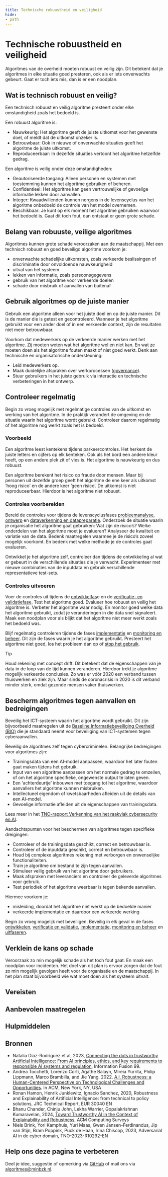 ```yaml
---
title: Technische robuustheid en veiligheid
hide: 
- path
---
```


# Technische robuustheid en veiligheid
Algoritmes van de overheid moeten robuust en veilig zijn. Dit betekent dat je algoritmes in elke situatie goed presteren, ook als er iets onverwachts gebeurt. Gaat er toch iets mis, dan is er een noodplan.

## Wat is technisch robuust en veilig?
Een technisch robuust en veilig algoritme presteert onder elke omstandigheid zoals het bedoeld is. 

Een robuust algoritme is:

* Nauwkeurig: Het algoritme geeft de juiste uitkomst voor het gewenste doel, of meldt dat de uitkomst onzeker is.
* Betrouwbaar: Ook in nieuwe of onverwachte situaties geeft het algoritme de juiste uitkomst.
* Reproduceerbaar: In dezelfde situaties vertoont het algoritme hetzelfde gedrag.

Een algoritme is veilig onder deze omstandigheden:

* Geautoriseerde toegang: Alleen personen en systemen met toestemming kunnen het algoritme gebruiken of beheren.
* Confidentieel: Het algoritme kan geen vertrouwelijke of gevoelige informatie lekken door aanvallen.
* Integer: Kwaadwillenden kunnen nergens in de levenscyclus van het algoritme onbedoeld de controle van het model overnemen.
* Beschikbaar: Je kunt op elk moment het algoritme gebruiken waarvoor het bedoeld is. Gaat dit toch fout, dan ontstaat er geen grote schade.

## Belang van robuuste, veilige algoritmes
Algoritmes kunnen grote schade veroorzaken aan de maatschappij. Met een technisch robuust en goed beveiligd algoritme voorkom je:

* onverwachte schadelijke uitkomsten, zoals verkeerde beslissingen of discriminatie door onvoldoende nauwkeurigheid 
* uitval van het systeem
* lekken van informatie, zoals persoonsgegevens
* gebruik van het algoritme voor verkeerde doelen
* schade door misbruik of aanvallen van buitenaf

## Gebruik algoritmes op de juiste manier
Gebruik een algoritme alleen voor het juiste doel en op de juiste manier. Dit is de manier die is getest en gecontroleerd. Wanneer je het algoritme gebruikt voor een ander doel of in een verkeerde context, zijn de resultaten niet meer betrouwbaar. 

Voorkom dat medewerkers op de verkeerde manier werken met het algoritme. Zij moeten weten wat het algoritme wel en niet kan. En wat ze moeten doen als het algoritme fouten maakt of niet goed werkt. Denk aan technische en organisatorische ondersteuning:

* Leid medewerkers op.
* Maak duidelijke afspraken over werkprocessen ([governance](governance.md)).
* Stuur gebruikers in het juiste gebruik via interactie en technische verbeteringen in het ontwerp.

## Controleer regelmatig
Begin zo vroeg mogelijk met regelmatige controles van de uitkomst en werking van het algoritme. In de praktijk verandert de omgeving en de situatie waarin het algoritme wordt gebruikt. Controleer daarom regelmatig of het algoritme nog werkt zoals het is bedoeld. 

### Voorbeeld
Een algoritme leest kentekens tijdens parkeercontroles. Het herkent de juiste letters en cijfers op elk kenteken. Ook als het bord een andere kleur heeft, op een andere plek zit of vies is. Het algoritme is nauwkeurig en dus robuust.

Een algoritme berekent het risico op fraude door mensen. Maar bij personen uit dezelfde groep geeft het algoritme de ene keer als uitkomst ‘hoog risico’ en de andere keer ‘geen risico’. De uitkomst is niet reproduceerbaar. Hierdoor is het algoritme niet robuust.

### Controles voorbereiden
Bereid de controles voor tijdens de levenscyclusfases [probleemanalyse](../levenscyclus/probleemanalyse/index.md), [ontwerp](../levenscyclus/ontwerp/index.md) en [dataverkenning en datapreparatie](../levenscyclus/dataverkenning-en-datapreparatie/index.md). Onderzoek de situatie waarin je organisatie het algoritme gaat gebruiken: Wat zijn de risico’s? Welke onderdelen van het algoritme moet je evalueren? Analyseer de kwaliteit en variatie van de data. Bedenk maatregelen waarmee je de risico’s zoveel mogelijk voorkomt. En bedenk met welke methode je de controles gaat evalueren. 

Ontwikkel je het algoritme zelf, controleer dan tijdens de ontwikkeling al wat er gebeurt in de verschillende situaties die je verwacht. Experimenteer met nieuwe combinaties van de inputdata en gebruik verschillende representatieve test-sets.

### Controles uitvoeren
Voer de controles uit tijdens de [ontwikkelfas](../levenscyclus/ontwikkelen/index.md)e en de [verificatie- en validatiefase](../levenscyclus/verificatie-en-validatie/index.md). Test het algoritme goed. Evalueer hoe robuust en veilig het algoritme is. Verbeter het algoritme waar nodig. En monitor goed welke data het algoritme gebruikt, zodat je veranderingen in die data snel signaleert. Maak een noodplan voor als blijkt dat het algoritme niet meer werkt zoals het bedoeld was.

Blijf regelmatig controleren tijdens de fases [implementatie](../levenscyclus/implementatie/index.md) en [monitoring en beheer](../levenscyclus/monitoring-en-beheer/index.md). Dit zijn de fases waarin je het algoritme gebruikt. Presteert het algoritme niet goed, los het probleem dan op of [stop het gebruik](../levenscyclus/uitfaseren/index.md). 

> [!TIP]
> Houd rekening met concept drift. Dit betekent dat de eigenschappen van je data in de loop van de tijd kunnen veranderen. Hierdoor trekt je algoritme mogelijk verkeerde conclusies. Zo was er vóór 2020 een verband tussen thuiswerken en ziek zijn. Maar sinds de coronacrisis in 2020 is dit verband minder sterk, omdat gezonde mensen vaker thuiswerken. 

## Bescherm algoritmes tegen aanvallen en bedreigingen
Beveilig het ICT-systeem waarin het algoritme wordt gebruikt. Dit zijn bijvoorbeeld maatregelen uit de [Baseline Informatiebeveiliging Overheid (BIO)](https://www.digitaleoverheid.nl/overzicht-van-alle-onderwerpen/cybersecurity/bio-en-ensia/baseline-informatiebeveiliging-overheid/) die je standaard neemt voor beveiliging van ICT-systemen tegen cyberaanvallen.

Beveilig de algoritmes zelf tegen cybercriminelen. Belangrijke bedreigingen voor algoritmes zijn:

* Trainingsdata van een AI-model aanpassen, waardoor het later fouten gaat maken tijdens het gebruik.
* Input van een algoritme aanpassen om het normale gedrag te omzeilen, of om het algoritme specifieke, ongewenste output te laten geven.
* Een ‘achterdeurtje’ inbouwen met toegang tot het algoritme, waardoor aanvallers het algoritme kunnen misbruiken.
* Intellectueel eigendom of kwetsbaarheden afleiden uit de details van een AI-model.
* Gevoelige informatie afleiden uit de eigenschappen van trainingsdata.

Lees meer in het [TNO-rapport Verkenning van het raakvlak cybersecurity en AI](https://www.rijksoverheid.nl/documenten/rapporten/2024/10/28/tk-bijlage-4-tno-2024-r10768-verkenning-van-het-raakvlak-van-cybersecurity-en-ai).

Aandachtspunten voor het beschermen van algoritmes tegen specifieke dreigingen:

* Controleer of de trainingsdata geschikt, correct en betrouwbaar is.
* Controleer of de inputdata geschikt, correct en betrouwbaar is.
* Houd bij complexe algoritmes rekening met verborgen en onwenselijke functionaliteiten.
* Train je algoritme om bestand te zijn tegen aanvallen. 
* Stimuleer veilig gebruik van het algoritme door gebruikers.
* Maak afspraken met leveranciers en controleer de geleverde algoritmes voor gebruik.
* Test periodiek of het algoritme weerbaar is tegen bekende aanvallen.

Hiermee voorkom je:

* misleiding, doordat het algoritme niet werkt op de bedoelde manier
* verkeerde implementatie en daardoor een verkeerde werking

Begin zo vroeg mogelijk met beveiligen. Beveilig in elk geval in de fases [ontwikkelen](../levenscyclus/ontwikkelen/index.md), [verificatie en validatie](../levenscyclus/verificatie-en-validatie/index.md ), [implementatie](../levenscyclus/implementatie/index.md), [monitoring en beheer](../levenscyclus/monitoring-en-beheer/index.md) en [uitfaseren](../levenscyclus/uitfaseren/index.md).

## Verklein de kans op schade
Veroorzaak zo min mogelijk schade als het toch fout gaat. En maak een noodplan voor incidenten. Het doel van dit plan is ervoor zorgen dat de fout zo min mogelijk gevolgen heeft voor de organisatie en de maatschappij. In het plan staat bijvoorbeeld wie wat moet doen als het systeem uitvalt.

## Vereisten

<!-- list_vereisten onderwerp/technische-robuustheid-en-veiligheid no-search no-onderwerp no-rol no-levenscyclus -->

## Aanbevolen maatregelen

<!-- list_maatregelen onderwerp/technische-robuustheid-en-veiligheid no-search no-onderwerp no-rol no-levenscyclus -->

## Hulpmiddelen

<!-- list_hulpmiddelen onderwerp/technische-robuustheid-en-veiligheid no-search no-onderwerp no-rol no-levenscyclus no-id -->

## Bronnen

- Natalia Díaz-Rodríguez et al, 2023, [Connecting the dots in trustworthy Artificial Intelligence: From AI principles, ethics, and key requirements to responsible AI systems and regulation](https://doi.org/10.1016/j.inffus.2023.101896), Information Fusion 99.
- Andrea Tocchetti, Lorenzo Corti, Agathe Balayn, Mireia Yurrita, Philip Lippmann, Marco Brambilla, and Jie Yang. 2022. [A.I. Robustness: a Human-Centered Perspective on Technological Challenges and Opportunities](https://agathe-balayn.github.io/assets/pdf/ACM_survey23.pdf). In ACM, New York, NY, USA
- Ronan Hamon, Henrik Junklewitz, Ignacio Sanchez, 2020, Robustness and Explainability of Artificial Intelligence: from technical to policy solutions, JRC Technical Report, EUR 30040 EN
- Bhanu Chander, Chinju John, Lekha Warrier, Gopalakrishnan Kumaravelan, 2024, [Toward Trustworthy AI in the Context of Explainability and Robustness](http://dx.doi.org/10.1145/3675392 ), ACM Computing Surveys
- Niels Brink, Yori Kamphuis, Yuri Maas, Gwen Jansen-Ferdinandus, Jip van Stijn, Bram Poppink, Puck de Haan, Irina Chiscop, 2023, Adversarial AI in de cyber domain, TNO-2023-R10292-EN

## Help ons deze pagina te verbeteren
Deel je idee, suggestie of opmerking via [GitHub](../edit/main/docs/onderwerpen/technische-robuustheid-en-veiligheid/index.md) of mail ons via [algoritmes@minbzk.nl](mailto:algoritmes@minbzk.nl).
